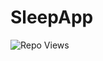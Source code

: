 # SleepApp


<div align="left">
	
   ![Repo Views](https://visitor-badge.laobi.icu/badge?page_id=SpencerVJones/GuessTheFlag)
</div>
